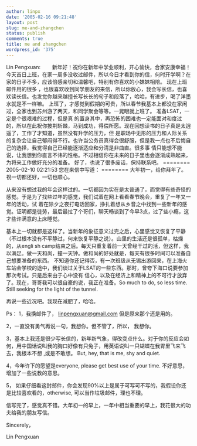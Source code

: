 ```yaml
---
author: linpx
date: '2005-02-16 09:21:48'
layout: post
slug: me-and-zhangchen
status: publish
comments: true
title: me and zhangchen
wordpress_id: '375'
---
```


Lin Pengxuan: 　　新年好！祝你在新年中学业顺利，开心愉快，合家安康幸福！
今天首日上班，在家一周多没收过邮件，所以今日才看到你的信，何时开学啊？在家的日子不多，应该倍感亲切和温馨吧，特别有你喜欢的小妹妹相陪。 现在上班邮件用的很多
，也很喜欢收到同学朋友的来信，所以你放心，我会写长信，也喜欢读长信。也发觉你越来越擅长写长长的句子和段落了，哈哈，有进步，喝了洋墨水就是不一样嘛。
上班了，才感觉到假期的可贵，所以春节我基本上都没在家闲过，全家也到苏州游了两天，和同学聚会等等。一晃眼就上班了。 准备LSAT，一定是个很艰难的过程，但是真
的置身其中，再恐怖的困难也一定能面对和度过的，所以在此祝你披荆斩棘，马到成功，得偿所愿。现在回想读书的日子真是太逍遥了，工作了才知道，虽然没有升学的压力，但
是职场中无形的压力和人际关系的复杂会让自己郁闷得不行。也许当公务员真得会很舒服，但是我一点也不后悔自己的选择，我觉得自己已经能逐渐适应和分清是非曲直。很多事
情只能想不能说，让我想到你直言不讳的性格。不过相信你在未来的日子里也会逐渐成熟起来，为将来工作做好充分的准备。 好了，也说了很多废话，保持联系吧。
======== 2005-02-10 02:21:53 您在来信中写道： ======== 大年初一，给你拜年了。祝一切都还好，一切也顺心。

  
从来没有想过我的年会这样过的。一切都因为实在是太普通了，而觉得有些奇怪的感觉。于是为了找些过年的感觉，我们试着在网上看看春节晚会，重复了一年又一年的活动，试
着在除夕之夜打电话回家，挣扎着想从乡音之中找到一些新年的感觉。证明都是徒劳，最后最拉了个哥们，聊天畅谈到了今早3点，过了些小瘾，这才些许满意的上床睡觉。

  
基本上一切就都是这样了。当新年的象征意义过完之后，心里感觉又恢复了平静（不过根本没有不平静过，何来恢复平静之说）。山里的生活还是很孤单，枯燥的，从engli
sh camp结束之后。每天只重复着前一天曾经干过的活，但这样，我以满足。做一天和尚，撞一天钟。做和尚的好处就是，每天有很多时间可以准备自己想要准备的东西。
不知道你还记得否，有一次班级从无锡出游回来，在上海火车站会学校的途中，我们谈过关于LSAT的一些东西。那时，曾夸下海口说要参加那次考试。只是后来由于心中没有
信心，以及在经济上和精神上的不可行才放弃了。现在，哥哥我可以很自豪的说，我正在准备。So much to do, so less time. Still
seeking for the light of the tunnel.

  
再说一些近况吧。我现在减肥了，哈哈。

  
  
Ps： 1，我换邮件了， linpengxuan@gmail.com 但是原来那个还是用的。

2，一直没有勇气再说一句，我想你。但不管了，所以， 我想你。

3，基本上我还是很少写长信的，新年新气象，得改变点什么。对于你的反应会如何，用中国话说叫我的胸口好像有只兔子，用英语说叫一只蝴蝶在我胃里飞来飞去，我根本不想
,或是不敢想。 But, hey, that is me, shy and quiet.

4，今年许下的愿望是everyone, please get best use of your time. 不好意思，增加了一些说教的意思。

5， 如果仔细看这封邮件，你会发现90%以上是属于可写可不写的，我假设你还是比较喜欢看的，otherwise, 可以当作垃圾邮件，理也不理。

  
信写完了，感觉真不错。大年初一的早上，一年中相当重要的早上，我花很大的功夫给我的朋友写信。

  
Sincerely，

  
Lin Pengxuan

